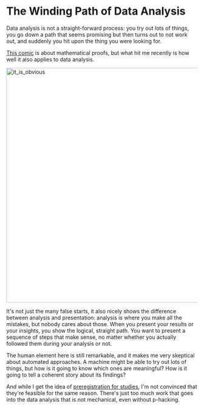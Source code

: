 # The Winding Path of Data Analysis

Data analysis is not a straight-forward process: you try out lots of things, you go down a path that seems promising but then turns out to not work out, and suddenly you hit upon the thing you were looking for.

<a href="http://abstrusegoose.com/230">This comic</a> is about mathematical proofs, but what hit me recently is how well it also applies to data analysis.

<img class="aligncenter size-full wp-image-9683" src="https://media.eagereyes.org/wp-content/uploads/2016/10/it_is_obvious.png" alt="it_is_obvious" width="744" height="616" />

It's not just the many false starts, it also nicely shows the difference between analysis and presentation: analysis is where you make all the mistakes, but nobody cares about those. When you present your results or your insights, you show the logical, straight path. You want to present a sequence of steps that make sense, no matter whether you actually followed them during your analysis or not.

The human element here is still remarkable, and it makes me very skeptical about automated approaches. A machine might be able to try out lots of things, but how is it going to know which ones are meaningful? How is it going to tell a coherent story about its findings?

And while I get the idea of <a href="http://www.bitss.org/2014/06/13/preregistration-controversy/">preregistration for studies</a>, I'm not convinced that they're feasible for the same reason. There's just too much work that goes into the data analysis that is not mechanical, even without p-hacking.
